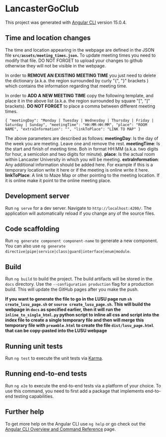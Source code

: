 # LancasterGoClub

This project was generated with [Angular CLI](https://github.com/angular/angular-cli) version 15.0.4.

## Time and location changes

The time and location appearing in the webpage are defined in the JSON file **`src/assets/meeting_times.json`.**
To update meeting times you need to modify that file. DO NOT FORGET to upload your changes to github otherwise they will not be visible in the webpage.

In order to **REMOVE AN EXISTING MEETING TIME** you just need to delete the dictionary (a.k.a. the region surrounded by curly "{", "}" brackets ) which contains the information regarding that meeting time.

In order to **ADD A NEW MEETING TIME** copy the following template, and place it in the above list (a.k.a. the region surrounded by square "[", "]" brackets).
**DO NOT FORGET** to place a comma between different meeting times.

`
  {
    "meetingDay": "Monday | Tuesday | Wednesday | Thursday | Friday | Saturday | Sunday",
    "meetingTime": "HH:MM-HH:MM",
    "place": "ROOM NAME",
    "extraInformation": "",
    "linkToPlace": "LINK TO MAP"
  }
`

The above parameters are described as follows:
  **meetingDay**: Is the day of the week you are meeting. Leave one and remove the rest.
  **meetingTime**: Is the start and finish of meeting time. Boh in format HH:MM (a.k.a. two digits for hour, a semicolon and two digits for minute).
  **place**: Is the actual room within Lancaster University in which you will be meeting.
  **extraInformation**: Any additional information should be added here. For example if this is a temporary location write it here or if the meeting is online write it here.
  **linkToPlace**: A link to Maze Map or other pointing to the meeting location. If it is online make it point to the online meeting place.


## Development server

Run `ng serve` for a dev server. Navigate to `http://localhost:4200/`. The application will automatically reload if you change any of the source files.

## Code scaffolding

Run `ng generate component component-name` to generate a new component. You can also use `ng generate directive|pipe|service|class|guard|interface|enum|module`.

## Build

Run `ng build` to build the project. The build artifacts will be stored in the `docs` directory. Use the `--configuration production` flag for a production build.
This will update the GitHub pages after you make the  push.

**If you want to generate the file to go in the LUSU page run `sh create_lusu_page.sh` or `source create_lusu_page.sh`. This will build the webpage in `docs` as specified earlier,
then it will run the `inline_to_single_html.py` python script to inline all css and script into the index file to
create a single temporary file and then will merge this temporary file with `preamble.html` to create the
file `dist/lusu_page.html` that can be copy-pasted into the LUSU webpage**

## Running unit tests

Run `ng test` to execute the unit tests via [Karma](https://karma-runner.github.io).

## Running end-to-end tests

Run `ng e2e` to execute the end-to-end tests via a platform of your choice. To use this command, you need to first add a package that implements end-to-end testing capabilities.

## Further help

To get more help on the Angular CLI use `ng help` or go check out the [Angular CLI Overview and Command Reference](https://angular.io/cli) page.
